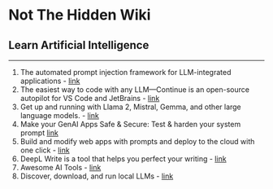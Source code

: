 # Not The Hidden Wiki

## Learn Artificial Intelligence
-----

1. The automated prompt injection framework for LLM-integrated applications - [link](https://github.com/LLMSecurity/HouYi)
2. The easiest way to code with any LLM—Continue is an open-source autopilot for VS Code and JetBrains - [link](https://github.com/continuedev/continue)
3. Get up and running with Llama 2, Mistral, Gemma, and other large language models. - [link](https://github.com/ollama/ollama)
4. Make your GenAI Apps Safe & Secure: Test & harden your system prompt [link](https://github.com/prompt-security/ps-fuzz)
5. Build and modify web apps with prompts and deploy to the cloud with one click - [link](https://www.getlazy.ai/)
6. DeepL Write is a tool that helps you perfect your writing - [link](https://write.deepl.com/)
7. Awesome AI Tools - [link](https://github.com/mahseema/awesome-ai-tools)
8. Discover, download, and run local LLMs - [link](https://lmstudio.ai/)